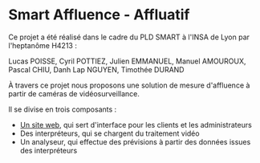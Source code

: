 # Smart Affluence - Affluatif

Ce projet a été réalisé dans le cadre du PLD SMART à l'INSA de Lyon par l'heptanôme H4213 : 

Lucas POISSE, Cyril POTTIEZ, Julien EMMANUEL, Manuel AMOUROUX, Pascal CHIU, Danh Lap NGUYEN, Timothée DURAND

À travers ce projet nous proposons une solution de mesure d'affluence à partir de caméras de vidéosurveillance. 

Il se divise en trois composants :

- [Un site web](/SiteWeb), qui sert d'interface pour les clients et les administrateurs
- Des interpréteurs, qui se chargent du traitement vidéo
- Un analyseur, qui effectue des prévisions à partir des données issues des interpréteurs
